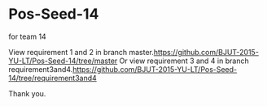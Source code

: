 # Pos-Seed-14

for team 14

View requirement 1 and 2 in branch master.https://github.com/BJUT-2015-YU-LT/Pos-Seed-14/tree/master
Or view requirement 3 and 4 in branch requirement3and4.https://github.com/BJUT-2015-YU-LT/Pos-Seed-14/tree/requirement3and4

Thank you.


